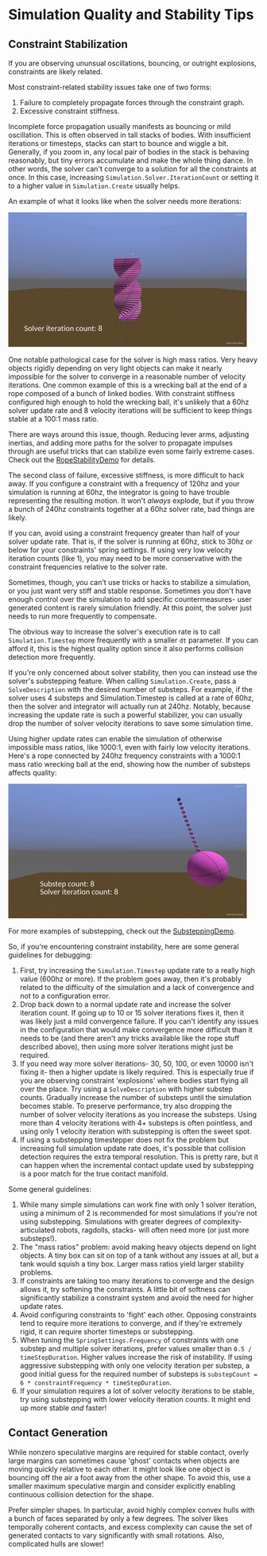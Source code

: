 # Simulation Quality and Stability Tips

## Constraint Stabilization
If you are observing ununsual oscillations, bouncing, or outright explosions, constraints are likely related. 

Most constraint-related stability issues take one of two forms:
1. Failure to completely propagate forces through the constraint graph.
2. Excessive constraint stiffness.

Incomplete force propagation usually manifests as bouncing or mild oscillation. This is often observed in tall stacks of bodies. With insufficient iterations or timesteps, stacks can start to bounce and wiggle a bit. Generally, if you zoom in, any local pair of bodies in the stack is behaving reasonably, but tiny errors accumulate and make the whole thing dance. In other words, the solver can't converge to a solution for all the constraints at once. In this case, increasing `Simulation.Solver.IterationCount` or setting it to a higher value in `Simulation.Create` usually helps.

An example of what it looks like when the solver needs more iterations:

![bounceybounce](images/lowiterationcount.gif)

One notable pathological case for the solver is high mass ratios. Very heavy objects rigidly depending on very light objects can make it nearly impossible for the solver to converge in a reasonable number of velocity iterations. One common example of this is a wrecking ball at the end of a rope composed of a bunch of linked bodies. With constraint stiffness configured high enough to hold the wrecking ball, it's unlikely that a 60hz solver update rate and 8 velocity iterations will be sufficient to keep things stable at a 100:1 mass ratio.

There are ways around this issue, though. Reducing lever arms, adjusting inertias, and adding more paths for the solver to propagate impulses through are useful tricks that can stabilize even some fairly extreme cases. Check out the [RopeStabilityDemo](../Demos/Demos/RopeStabilityDemo.cs) for details.

The second class of failure, excessive stiffness, is more difficult to hack away. If you configure a constraint with a frequency of 120hz and your simulation is running at 60hz, the integrator is going to have trouble representing the resulting motion. It won't *always* explode, but if you throw a bunch of 240hz constraints together at a 60hz solver rate, bad things are likely.

If you can, avoid using a constraint frequency greater than half of your solver update rate. That is, if the solver is running at 60hz, stick to 30hz or below for your constraints' spring settings. If using very low velocity iteration counts (like 1), you may need to be more conservative with the constraint frequencies relative to the solver rate.

Sometimes, though, you can't use tricks or hacks to stabilize a simulation, or you just want very stiff and stable response. Sometimes you don't have enough control over the simulation to add specific countermeasures- user generated content is rarely simulation friendly. At this point, the solver just needs to run more frequently to compensate.

The obvious way to increase the solver's execution rate is to call `Simulation.Timestep` more frequently with a smaller `dt` parameter. If you can afford it, this is the highest quality option since it also performs collision detection more frequently.

If you're only concerned about solver stability, then you can instead use the solver's substepping feature. When calling `Simulation.Create`, pass a `SolveDescription` with the desired number of substeps. For example, if the solver uses 4 substeps and Simulation.Timestep is called at a rate of 60hz, then the solver and integrator will actually run at 240hz. Notably, because increasing the update rate is such a powerful stabilizer, you can usually drop the number of solver velocity iterations to save some simulation time.

Using higher update rates can enable the simulation of otherwise impossible mass ratios, like 1000:1, even with fairly low velocity iterations. Here's a rope connected by 240hz frequency constraints with a 1000:1 mass ratio wrecking ball at the end, showing how the number of substeps affects quality:

![](images/massratiosubstepping.gif)

For more examples of substepping, check out the [SubsteppingDemo](../Demos/Demos/SubsteppingDemo.cs).

So, if you're encountering constraint instability, here are some general guidelines for debugging:
1. First, try increasing the `Simulation.Timestep` update rate to a really high value (600hz or more). If the problem goes away, then it's probably related to the difficulty of the simulation and a lack of convergence and not to a configuration error.
2. Drop back down to a normal update rate and increase the solver iteration count. If going up to 10 or 15 solver iterations fixes it, then it was likely just a mild convergence failure. If you can't identify any issues in the configuration that would make convergence more difficult than it needs to be (and there aren't any tricks available like the rope stuff described above), then using more solver iterations might just be required.
3. If you need way more solver iterations- 30, 50, 100, or even 10000 isn't fixing it- then a higher update is likely required. This is especially true if you are observing constraint 'explosions' where bodies start flying all over the place. Try using a `SolveDescription` with higher substep counts. Gradually increase the number of substeps until the simulation becomes stable. To preserve performance, try also dropping the number of solver velocity iterations as you increase the substeps. Using more than 4 velocity iterations with 4+ substeps is often pointless, and using only 1 velocity iteration with substepping is often the sweet spot.
4. If using a substepping timestepper does not fix the problem but increasing full simulation update rate does, it's possible that collision detection requires the extra temporal resolution. This is pretty rare, but it can happen when the incremental contact update used by substepping is a poor match for the true contact manifold.

Some general guidelines:
1. While many simple simulations can work fine with only 1 solver iteration, using a minimum of 2 is recommended for most simulations if you're not using substepping. Simulations with greater degrees of complexity- articulated robots, ragdolls, stacks- will often need more (or just more substeps!).
2. The "mass ratios" problem: avoid making heavy objects depend on light objects. A tiny box can sit on top of a tank without any issues at all, but a tank would squish a tiny box. Larger mass ratios yield larger stability problems.
3. If constraints are taking too many iterations to converge and the design allows it, try softening the constraints. A little bit of softness can significantly stabilize a constraint system and avoid the need for higher update rates.
4. Avoid configuring constraints to 'fight' each other. Opposing constraints tend to require more iterations to converge, and if they're extremely rigid, it can require shorter timesteps or substepping.
5. When tuning the `SpringSettings.Frequency` of constraints with one substep and multiple solver iterations, prefer values smaller than `0.5 / timeStepDuration`. Higher values increase the risk of instability. If using aggressive substepping with only one velocity iteration per substep, a good initial guess for the required number of substeps is `substepCount = 6 * constraintFrequency * timeStepDuration`.
6. If your simulation requires a lot of solver velocity iterations to be stable, try using substepping with lower velocity iteration counts. It might end up more stable *and* faster!

## Contact Generation

While nonzero speculative margins are required for stable contact, overly large margins can sometimes cause 'ghost' contacts when objects are moving quickly relative to each other. It might look like one object is bouncing off the air a foot away from the other shape. To avoid this, use a smaller maximum speculative margin and consider explicitly enabling continuous collision detection for the shape.

Prefer simpler shapes. In particular, avoid highly complex convex hulls with a bunch of faces separated by only a few degrees. The solver likes temporally coherent contacts, and excess complexity can cause the set of generated contacts to vary significantly with small rotations. Also, complicated hulls are slower!



